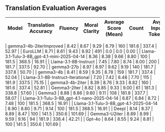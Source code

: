 ## Translation Evaluation Averages

| Model | Translation Accuracy | Fluency | Moral Clarity | Average Score (Mean) | Count | Avg Input Tokens | Avg Output Tokens | Avg Inference Time (s) |
|-------|----------------------|---------|---------------|----------------------|-------|------------------|-------------------|------------------------|

| gemma3-4b-2iterImproved | 8.42 | 8.67 | 9.29 | 8.79 | 160 | 181.6 | 337.4 | 52.97 |
| EuroLLM | 8.71 | 8.61 | 9.43 | 8.92 | 491 | 0.0 | 0.0 | 0.00 |
| Llama-3.1-Tulu-3-8B_gpt-4.1-mini-2025-04-14 | 8.36 | 8.38 | 9.66 | 8.80 | 100 | 181.5 | 368.5 | 16.91 |
| Llama-3.1-8B-Instruct | 7.45 | 7.80 | 8.74 | 8.00 | 200 | 181.7 | 337.5 | 92.70 |
| gemma3-27b | 8.97 | 8.97 | 9.62 | 9.19 | 140 | 181.7 | 337.8 | 50.70 |
| gemma3-4b | 8.41 | 8.59 | 9.35 | 8.78 | 159 | 181.7 | 337.4 | 52.04 |
| Llama-3.1-8B-Instruct-Iterational | 7.20 | 7.42 | 8.48 | 7.70 | 115 | 181.9 | 337.5 | 75.15 |
| gemma3-4b-2iter | 8.39 | 8.76 | 9.33 | 8.82 | 160 | 181.6 | 337.4 | 52.81 |
| Gemma3-2Iter | 8.82 | 8.85 | 9.33 | 9.00 | 61 | 181.3 | 338.8 | 57.60 |
| Gemma3 | 8.88 | 8.86 | 9.60 | 9.11 | 108 | 181.8 | 337.7 | 58.07 |
| Llama-3.1-Tulu-3-8B_gpt-4.1-nano-2025-04-14 | 6.87 | 6.84 | 8.72 | 7.48 | 100 | 181.5 | 368.5 | 16.91 |
| Llama-3.1-Tulu-3-8B_gpt-4.1-2025-04-14 | 8.90 | 8.80 | 9.71 | 9.14 | 100 | 181.5 | 368.5 | 16.91 |
| Deepl | 8.14 | 8.37 | 8.89 | 8.47 | 100 | 141.5 | 350.6 | 101.69 |
| Gemma3-U2iter | 8.89 | 8.99 | 9.59 | 9.16 | 94 | 181.9 | 338.4 | 42.21 |
| Gpt-4o | 8.64 | 8.55 | 9.24 | 8.81 | 100 | 141.5 | 350.6 | 101.69 |